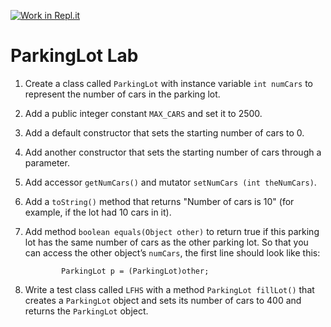 [![Work in Repl.it](https://classroom.github.com/assets/work-in-replit-14baed9a392b3a25080506f3b7b6d57f295ec2978f6f33ec97e36a161684cbe9.svg)](https://classroom.github.com/online_ide?assignment_repo_id=3899546&assignment_repo_type=AssignmentRepo)
# ParkingLot Lab 
1.	Create a class called ```ParkingLot``` with instance variable ```int numCars``` to represent the number of cars in the parking lot.
2.	Add a public integer constant ```MAX_CARS``` and set it to 2500.
3.	Add a default constructor that sets the starting number of cars to 0.
4.	Add another constructor that sets the starting number of cars through a parameter.
5.	Add accessor ```getNumCars()``` and mutator ```setNumCars (int theNumCars)```.  
6.	Add a ```toString()``` method that returns "Number of cars is 10" (for example, if the lot had 10 cars in it).
7.	Add method ```boolean equals(Object other)``` to return true if this parking lot has the same number of cars as the other parking lot. So that you can access the other object’s ```numCars```, the first line should look like this:  
        
                ParkingLot p = (ParkingLot)other;
8.	Write a test class called ```LFHS``` with a method ```ParkingLot fillLot()``` that creates a ```ParkingLot``` object and sets its number of cars to 400 and returns the ```ParkingLot``` object.

